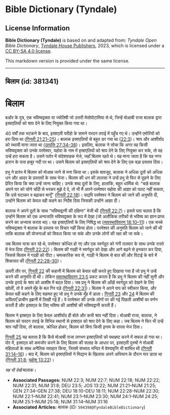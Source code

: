 # Bible Dictionary (Tyndale)

## License Information

**Bible Dictionary (Tyndale)** is based on and adapted from: _Tyndale Open Bible Dictionary_, [Tyndale House Publishers](https://tyndaleopenresources.com/), 2023, which is licensed under a [CC BY-SA 4.0 license](https://creativecommons.org/licenses/by-sa/4.0/legalcode.en).

This markdown version is provided under the same license.



--------------------------------

## बिलाम (id: 381341)

बिलाम
=====

बओर के पुत्र, एक भविष्यद्वक्ता या ज्योतिषी जो उत्तरी मेसोपोटामिया से थे, जिन्हें मोआबी राजा बालाक द्वारा इस्राएलियों को श्राप देने के लिए नियुक्त किया गया था।

40 वर्षों तक भटकने के बाद, इस्राएली यरीहो के सामने यरदन तराई में पहुँच गए थे। उन्होंने एमोरियों को हरा दिया था ([गिनती 21:21–25](https://ref.ly/Num21:21-Num21:25))। बालाक इस्राएलियों से बहुत डर गया था ([22:3](https://ref.ly/Num22:3))। श्राप और आशीर्वाद को स्थायी माना जाता था ([उत्पत्ति 27:34–38](https://ref.ly/Gen27:34-Gen27:38))। इसलिए, बालाक ने सोचा कि अगर वह किसी भविष्यद्वक्ता को उनके परमेश्वर, यहोवा के नाम में इस्राएलियों को श्राप देने के लिए नियुक्त कर सके, तो वह उन्हें हरा सकता है। उसने पतोर में संदेशवाहक भेजे, जहाँ बिलाम रहते थे। यह माना जाता है कि यह नगर हारान के पास हाबुर नदी पर था। उसने बिलाम को इस्राएलियों को श्राप देने के लिए एक बड़ा प्रस्ताव दिया।

प्रभु ने प्रारंभ में बिलाम को मोआब जाने से मना किया था। इसके बावजूद, बालाक ने अधिक दूतों को अधिक धन और आदर के प्रस्तावों के साथ भेजा। बिलाम की धन की लालसा ने उन्हें प्रभु से फिर से पूछने के लिए प्रेरित किया कि क्या उन्हें जाना चाहिए। उनके शब्द दूतों के लिए, हालांकि, बहुत धार्मिक थे: “चाहे बालाक अपने घर को सोने चाँदी से भरकर मुझे दे दे, तो भी मैं अपने परमेश्वर यहोवा की आज्ञा को पलट नहीं सकता, कि उसे घटाकर व बढ़ाकर मानूँ” ([गिनती 22:18](https://ref.ly/Num22:18))। यद्यपि परमेश्वर ने बिलाम को जाने की अनुमति दी, उन्होंने बिलाम को केवल वही कहने का निर्देश दिया जिसकी उन्होंने आज्ञा दी।

बालाक ने अपने दूतों के साथ “भविष्यद्वानी की दक्षिणा” भेजी थी ([गिनती 22:7](https://ref.ly/Num22:7))। इससे पता चलता है कि उन्होंने बिलाम को एक अन्यजाति भविष्यद्वक्ता के रूप में देखा (जो अलौकिक तरीकों से भविष्य का ज्ञान प्राप्त करने का अभ्यास करता था)। यह इस्राएलियों के लिए निषिद्ध था ([व्यवस्थाविवरण 18:10–11](https://ref.ly/Deut18:10-Deut18:11))। एक सच्चे भविष्यद्वक्ता ने बालाक के प्रस्ताव पर विचार नहीं किया होता। परमेश्वर की अनुमति बिलाम को जाने की थी ताकि बालाक की योजनाओं को विफल किया जा सके और उनके लोगों की रक्षा की जा सके।

जब बिलाम यात्रा कर रहे थे, परमेश्वर क्रोधित हो गए और एक स्वर्गदूत को नंगी तलवार के साथ उनके रास्ते में भेज दिया ([गिनती 22:22](https://ref.ly/Num22:22))। बिलाम की गदही ने स्वर्गदूत को देखा और आगे बढ़ने से इनकार कर दिया, जिससे बिलाम ने गदही को पीटा। चमत्कारिक रूप से, गदही ने बिलाम से बात की और पिटाई के बारे में शिकायत की ([गिनती 22:28–30](https://ref.ly/Num22:28-Num22:30))।

ऊपरी तौर पर, [गिनती 22](https://ref.ly/Num22:1-Num22:41) की कहानी में बिलाम को केवल वही करते हुए दिखाया गया है जो प्रभु ने उन्हें करने की अनुमति दी थी। लेकिन [व्यवस्थाविवरण 23:5](https://ref.ly/Deut23:5) प्रकट करता है कि प्रभु ने बिलाम की नहीं सुनी और उनके इरादे के श्राप को आशीष में बदल दिया। जब प्रभु ने बिलाम की आँखें स्वर्गदूत को देखने के लिए खोलीं, तो वे अपने मुँह के बल गिर पड़े ([गिनती 22:31](https://ref.ly/Num22:31))। बिलाम ने अपने पाप को स्वीकार किया, और केवल वही कहने के लिए सहमत हुए जो प्रभु ने उनके मुँह में डाला। [गिनती 23](https://ref.ly/Num23:1-Num23:30) और [24](https://ref.ly/Num24:1-Num24:25) में बिलाम की कविताएँ प्राचीन इब्रानी में लिखी गई हैं। वे परमेश्वर की उनके लोगों पर की गई पिछली आशीषों का वर्णन करती हैं और इस्राएल के लिए भविष्य की आशीषों की भविष्यद्वानी करती हैं।

बिलाम ने इस्राएल के लिए केवल आशीर्वाद ही बोले और कभी श्राप नहीं दिया। मोआबी राजा, बालाक, ने बिलाम को यरदन तराई के विभिन्न स्थानों से इस्राएल को श्राप देने के लिए कहा। जब बिलाम ने फिर भी उन्हें श्राप नहीं दिया, तो बालाक, क्रोधित होकर, बिलाम को बिना किसी इनाम के वापस भेज दिया।

[गिनती 25](https://ref.ly/Num25:1-Num25:18) यह बताता है कि कैसे मोआबी राजा लगभग इस्राएलियों को पथभ्रष्ट करने में सफल हो गया था। पोर में, इस्राएल को कमजोर करने के लिए बिलाम की सलाह के आधार पर, इस्राएली पुरुषों ने मोआबी महिलाओं के साथ अनैतिक व्यवहार किया, जिसमें संभवतः मन्दिर में वेश्यावृत्ति भी शामिल थी ([गिनती 31:14–16](https://ref.ly/Num31:14-Num31:16))। बाद में, बिलाम को इस्राएलियों ने मिद्यान के खिलाफ अपने अभियान के दौरान मार डाला था ([गिनती 31:8](https://ref.ly/Num31:8); [यहोशू 13:22](https://ref.ly/Josh13:22))।

*यह भी देखें* बालाक।

* **Associated Passages:** NUM 22:3; NUM 22:7; NUM 22:18; NUM 22:22; NUM 22:31; NUM 31:8; DEU 23:5; JOS 13:22; NUM 21:21–NUM 21:25; GEN 27:34–GEN 27:38; DEU 18:10–DEU 18:11; NUM 22:28–NUM 22:30; NUM 22:1–NUM 22:41; NUM 23:1–NUM 23:30; NUM 24:1–NUM 24:25; NUM 25:1–NUM 25:18; NUM 31:14–NUM 31:16
* **Associated Articles:** बालाक (ID: `594398@TyndaleBibleDictionary`)

